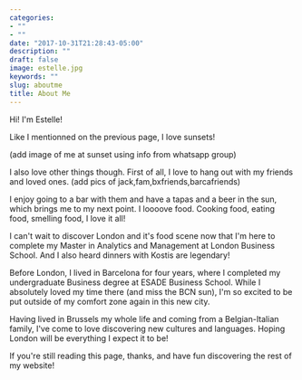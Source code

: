 ```yaml
---
categories:
- ""
- ""
date: "2017-10-31T21:28:43-05:00"
description: ""
draft: false
image: estelle.jpg
keywords: ""
slug: aboutme
title: About Me
---
```


Hi! I'm Estelle!

Like I mentionned on the previous page, I love sunsets! 

(add image of me at sunset using info from whatsapp group)

I also love other things though. First of all, I love to hang out with my friends and loved ones. (add pics of jack,fam,bxfriends,barcafriends) 

I enjoy going to a bar with them and have a tapas and a beer in the sun, which brings me to my next point. I loooove food. Cooking food, eating food, smelling food, I love it all! 

I can't wait to discover London and it's food scene now that I'm here to complete my Master in Analytics and Management at London Business School. And I also heard dinners with Kostis are legendary! 

Before London, I lived in Barcelona for four years, where I completed my undergraduate Business degree at ESADE Business School. While I absolutely loved my time there (and miss the BCN sun), I'm so excited to be put outside of my comfort zone again in this new city. 

Having lived in Brussels my whole life and coming from a Belgian-Italian family, I've come to love discovering new cultures and languages. Hoping London will be everything I expect it to be! 

If you're still reading this page, thanks, and have fun discovering the rest of my website!